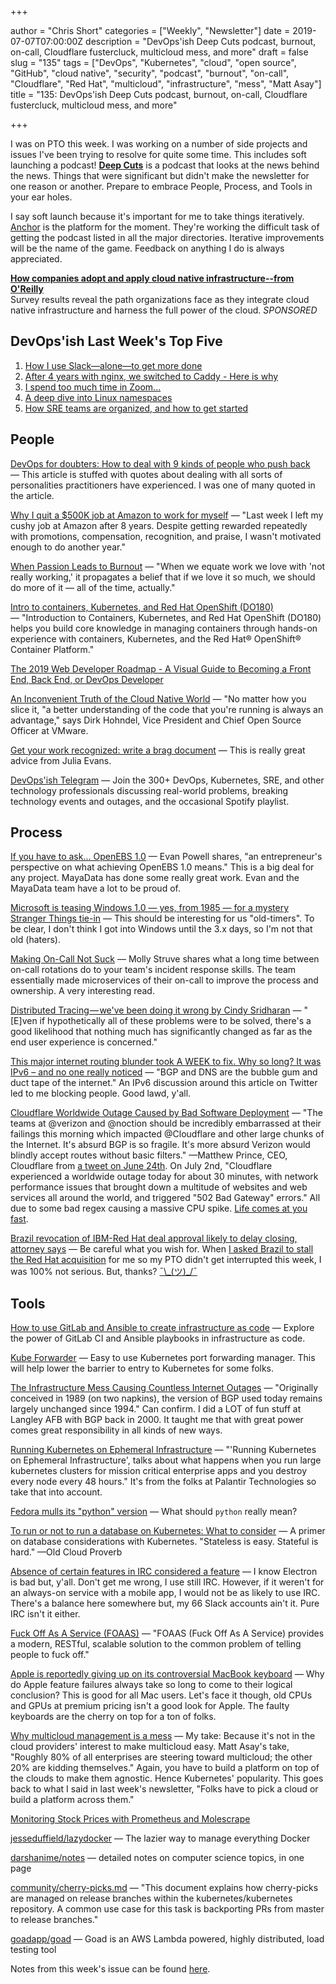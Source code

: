 +++

author = "Chris Short"
categories = ["Weekly", "Newsletter"]
date = 2019-07-07T07:00:00Z
description = "DevOps'ish Deep Cuts podcast, burnout, on-call, Cloudflare fustercluck, multicloud mess, and more"
draft = false
slug = "135"
tags = ["DevOps", "Kubernetes", "cloud", "open source", "GitHub", "cloud native", "security", "podcast", "burnout", "on-call", "Cloudflare", "Red Hat", "multicloud", "infrastructure", "mess", "Matt Asay"]
title = "135: DevOps'ish Deep Cuts podcast, burnout, on-call, Cloudflare fustercluck, multicloud mess, and more"

+++

I was on PTO this week. I was working on a number of side projects and issues I've been trying to resolve for quite some time. This includes soft launching a podcast! [**Deep Cuts**](https://devopsish.com/deep-cuts-134/) is a podcast that looks at the news behind the news. Things that were significant but didn't make the newsletter for one reason or another. Prepare to embrace People, Process, and Tools in your ear holes.

I say soft launch because it's important for me to take things iteratively. [Anchor](https://anchor.fm/devopsish) is the platform for the moment. They're working the difficult task of getting the podcast listed in all the major directories. Iterative improvements will be the name of the game. Feedback on anything I do is always appreciated.

[**How companies adopt and apply cloud native infrastructure--from O'Reilly**](https://www.oreilly.com/pub/cpc/224549)  
Survey results reveal the path organizations face as they integrate cloud native infrastructure and harness the full power of the cloud. *SPONSORED*

## DevOps'ish Last Week's Top Five

1. [How I use Slack—alone—to get more done](https://char.gd/blog/2019/how-i-use-slack-alone-to-get-more-done)
1. [After 4 years with nginx, we switched to Caddy - Here is why](https://engineering.hashnode.com/after-4-years-with-nginx-we-switched-to-caddy-here-is-why-cjxbv8eb2001ke8s1yl7ndroz)
1. [I spend too much time in Zoom...](https://medium.com/@joebeda/i-spend-too-much-time-in-zoom-5eedcea5cc90)
1. [A deep dive into Linux namespaces](http://ifeanyi.co/posts/linux-namespaces-part-1/)
1. [How SRE teams are organized, and how to get started](https://cloud.google.com/blog/products/devops-sre/how-sre-teams-are-organized-and-how-to-get-started)

## People

[DevOps for doubters: How to deal with 9 kinds of people who push back](https://enterprisersproject.com/article/2019/7/devops-for-doubters-9-tips) — This article is stuffed with quotes about dealing with all sorts of personalities practitioners have experienced. I was one of many quoted in the article.

[Why I quit a $500K job at Amazon to work for myself](https://danielvassallo.com/only-intrinsic-motivation-lasts/) — "Last week I left my cushy job at Amazon after 8 years. Despite getting rewarded repeatedly with promotions, compensation, recognition, and praise, I wasn't motivated enough to do another year."

[When Passion Leads to Burnout](https://hbr.org/2019/07/when-passion-leads-to-burnout) — "When we equate work we love with 'not really working,' it propagates a belief that if we love it so much, we should do more of it — all of the time, actually."

[Intro to containers, Kubernetes, and Red Hat OpenShift (DO180)](https://www.redhat.com/en/services/training/do180-introduction-containers-kubernetes-red-hat-openshift) — "Introduction to Containers, Kubernetes, and Red Hat OpenShift (DO180) helps you build core knowledge in managing containers through hands-on experience with containers, Kubernetes, and the Red Hat® OpenShift® Container Platform."

[The 2019 Web Developer Roadmap - A Visual Guide to Becoming a Front End, Back End, or DevOps Developer](https://www.freecodecamp.org/news/2019-web-developer-roadmap/)

[An Inconvenient Truth of the Cloud Native World](https://www.tfir.io/2019/07/05/cloud-native-trends-security-risk-dirk-hohndel-cncf-kubecon/) — "No matter how you slice it, "a better understanding of the code that you're running is always an advantage," says Dirk Hohndel, Vice President and Chief Open Source Officer at VMware.

[Get your work recognized: write a brag document](https://jvns.ca/blog/brag-documents/) — This is really great advice from Julia Evans.

[DevOps'ish Telegram](https://t.me/devopsish) — Join the 300+ DevOps, Kubernetes, SRE, and other technology professionals discussing real-world problems, breaking technology events and outages, and the occasional Spotify playlist.

## Process

[If you have to ask... OpenEBS 1.0](https://medium.com/mayadata/if-you-have-to-ask-openebs-1-0-dd4a1663c8a9) — Evan Powell shares, "an entrepreneur's perspective on what achieving OpenEBS 1.0 means." This is a big deal for any project. MayaData has done some really great work. Evan and the MayaData team have a lot to be proud of.

[Microsoft is teasing Windows 1.0 — yes, from 1985 — for a mystery Stranger Things tie-in](https://www.theverge.com/tldr/2019/7/5/20683448/microsoft-windows-1-0-stranger-things-season-3-upside-down-july-8) — This should be interesting for us "old-timers". To be clear, I don't think I got into Windows until the 3.x days, so I'm not that old (haters).

[Making On-Call Not Suck](https://dev.to/molly_struve/making-on-call-not-suck-490) — Molly Struve shares what a long time between on-call rotations do to your team's incident response skills. The team essentially made microservices of their on-call to improve the process and ownership. A very interesting read.

[Distributed Tracing — we've been doing it wrong by Cindy Sridharan](https://medium.com/@copyconstruct/distributed-tracing-weve-been-doing-it-wrong-39fc92a857df) — "[E]ven if hypothetically all of these problems were to be solved, there's a good likelihood that nothing much has significantly changed as far as the end user experience is concerned."

[This major internet routing blunder took A WEEK to fix. Why so long? It was IPv6 – and no one really noticed](https://www.theregister.co.uk/2019/07/02/ipv6_routing_error/) — "BGP and DNS are the bubble gum and duct tape of the internet." An IPv6 discussion around this article on Twitter led to me blocking people. Good lawd, y'all.

[Cloudflare Worldwide Outage Caused by Bad Software Deployment](https://www.bleepingcomputer.com/news/technology/cloudflare-worldwide-outage-caused-by-bad-software-deployment/) — "The teams at @verizon and @noction should be incredibly embarrassed at their failings this morning which impacted @Cloudflare and other large chunks of the Internet. It's absurd BGP is so fragile. It's more absurd Verizon would blindly accept routes without basic filters." —Matthew Prince, CEO, Cloudflare from [a tweet on June 24th](https://twitter.com/eastdakota/status/1143182575680143361). On July 2nd, "Cloudflare experienced a worldwide outage today for about 30 minutes, with network performance issues that brought down a multitude of websites and web services all around the world, and triggered "502 Bad Gateway" errors." All due to some bad regex causing a massive CPU spike. [Life comes at you fast](https://blog.cloudflare.com/cloudflare-outage/).

[Brazil revocation of IBM-Red Hat deal approval likely to delay closing, attorney says](https://www.wraltechwire.com/2019/06/28/brazil-revocation-of-ibm-red-hat-deal-approval-likely-to-delay-closing-attorney-says/) — Be careful what you wish for. When [I asked Brazil to stall the Red Hat acquisition](https://twitter.com/ChrisShort/status/1145793603182239744) for me so my PTO didn't get interrupted this week, I was 100% not serious. But, thanks? [¯\\\_(ツ)\_/¯](https://chrisshort.net/shrug/)

## Tools

[How to use GitLab and Ansible to create infrastructure as code](https://about.gitlab.com/2019/07/01/using-ansible-and-gitlab-as-infrastructure-for-code/) — Explore the power of GitLab CI and Ansible playbooks in infrastructure as code.

[Kube Forwarder](https://kube-forwarder.pixelpoint.io/?utm_source=newsletter&utm_medium=devopsish&utm_campaign=135) — Easy to use Kubernetes port forwarding manager. This will help lower the barrier to entry to Kubernetes for some folks.

[The Infrastructure Mess Causing Countless Internet Outages](https://www.wired.com/story/bgp-route-leak-internet-outage/) — "Originally conceived in 1989 (on two napkins), the version of BGP used today remains largely unchanged since 1994." Can confirm. I did a LOT of fun stuff at Langley AFB with BGP back in 2000. It taught me that with great power comes great responsibility in all kinds of new ways.

[Running Kubernetes on Ephemeral Infrastructure](https://ctovision.com/running-kubernetes-on-ephemeral-infrastructure/) — "'Running Kubernetes on Ephemeral Infrastructure', talks about what happens when you run large kubernetes clusters for mission critical enterprise apps and you destroy every node every 48 hours." It's from the folks at Palantir Technologies so take that into account.

[Fedora mulls its "python" version](https://lwn.net/Articles/792718/) — What should `python` really mean?

[To run or not to run a database on Kubernetes: What to consider](https://cloud.google.com/blog/products/databases/to-run-or-not-to-run-a-database-on-kubernetes-what-to-consider) — A primer on database considerations with Kubernetes. "Stateless is easy. Stateful is hard." —Old Cloud Proverb

[Absence of certain features in IRC considered a feature](https://drewdevault.com/2019/07/01/Absence-of-features-in-IRC.html) — I know Electron is bad but, y'all. Don't get me wrong, I use still IRC. However, if it weren't for an always-on service with a mobile app, I would not be as likely to use IRC. There's a balance here somewhere but, my 66 Slack accounts ain't it. Pure IRC isn't it either.

[Fuck Off As A Service (FOAAS)](https://foaas.com/) — "FOAAS (Fuck Off As A Service) provides a modern, RESTful, scalable solution to the common problem of telling people to fuck off."

[Apple is reportedly giving up on its controversial MacBook keyboard](https://www.theverge.com/2019/7/4/20682079/apple-butterfly-switch-scissor-switch-2019-macbook-air-2020-macbook-pro) — Why do Apple feature failures always take so long to come to their logical conclusion? This is good for all Mac users. Let's face it though, old CPUs and GPUs at premium pricing isn't a good look for Apple. The faulty keyboards are the cherry on top for a ton of folks.

[Why multicloud management is a mess](https://www.techrepublic.com/article/why-multicloud-management-is-a-mess/) — My take: Because it's not in the cloud providers' interest to make multicloud easy. Matt Asay's take, "Roughly 80% of all enterprises are steering toward multicloud; the other 20% are kidding themselves." Again, you have to build a platform on top of the clouds to make them agnostic. Hence Kubernetes' popularity. This goes back to what I said in last week's newsletter, "Folks have to pick a cloud or build a platform across them."

[Monitoring Stock Prices with Prometheus and Molescrape](https://eliteinformatiker.de/2019/07/03/monitoring-stock-prices-with-prometheus-and-molescrape)

[jesseduffield/lazydocker](https://github.com/jesseduffield/lazydocker) — The lazier way to manage everything Docker

[darshanime/notes](https://github.com/darshanime/notes) — detailed notes on computer science topics, in one page

[community/cherry-picks.md](https://github.com/kubernetes/community/blob/master/contributors/devel/sig-release/cherry-picks.md) — "This document explains how cherry-picks are managed on release branches within the kubernetes/kubernetes repository. A common use case for this task is backporting PRs from master to release branches."

[goadapp/goad](https://github.com/goadapp/goad) — Goad is an AWS Lambda powered, highly distributed, load testing tool

Notes from this week's issue can be found [here](./notes/).
